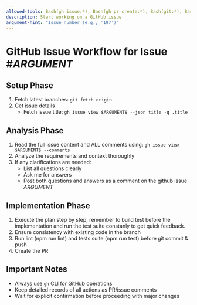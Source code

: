 ```yaml
---
allowed-tools: Bash(gh issue:*), Bash(gh pr create:*), Bash(git:*), Bash(npm test:*), Bash(npm run lint:*), Read, Edit, MultiEdit, Write, Glob, Grep
description: Start working on a GitHub issue
argument-hint: "Issue number (e.g., '197')"
---
```


# GitHub Issue Workflow for Issue #$ARGUMENT$

## Setup Phase
1. Fetch latest branches: `git fetch origin`
2. Get issue details 
   - Fetch issue title: `gh issue view $ARGUMENT$ --json title -q .title`

## Analysis Phase
1. Read the full issue content and ALL comments using: `gh issue view $ARGUMENT$ --comments`
2. Analyze the requirements and context thoroughly
3. If any clarifications are needed:
   - List all questions clearly
   - Ask me for answers
   - Post both questions and answers as a comment on the github issue $ARGUMENT$

## Implementation Phase
1. Execute the plan step by step, remember to build test before the implementation and run the test suite constanly to get quick feedback.
2. Ensure consistency with existing code in the branch
3. Run lint (npm run lint) and tests suite (npm run test) before git commit & push
4. Create the PR

## Important Notes
- Always use `gh` CLI for GitHub operations
- Keep detailed records of all actions as PR/issue comments
- Wait for explicit confirmation before proceeding with major changes
